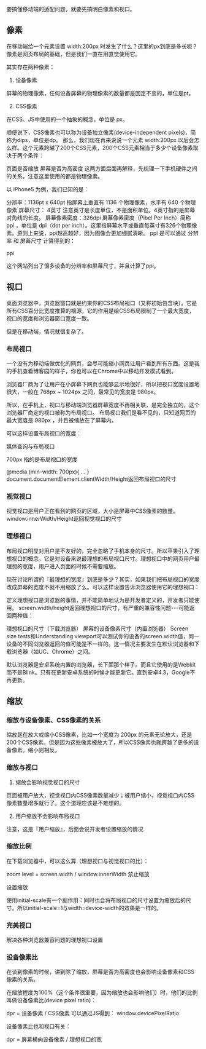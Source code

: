 要搞懂移动端的适配问题，就要先搞明白像素和视口。

## 像素

在移动端给一个元素设置 width:200px 时发生了什么？这里的px到底是多长呢？像素是网页布局的基础，但是我们一直在用直觉使用它。

其实存在两种像素：

1. 设备像素

屏幕的物理像素，任何设备屏幕的物理像素的数量都是固定不变的，单位是pt。

2. CSS像素

在CSS、JS中使用的一个抽象的概念，单位是 px。

顺便说下，CSS像素也可以称为设备独立像素(device-independent pixels)，简称为dips，单位是dp。
那么，我们现在再来说说一个元素 width:200px 以后会怎么样。这个元素跨越了200个CSS元素，200个CSS元素相当于多少个设备像素取决于两个条件：

页面是否缩放
屏幕是否为高密度
这两方面后面再解释，先梳理一下手机硬件之间的关系，注意这里使用的都是物理像素。

以 iPhone5 为例，我们已知的是：

分辨率：1136pt x 640pt
指屏幕上垂直有 1136 个物理像素，水平有 640 个物理像素
屏幕尺寸： 4英寸
注意英寸是长度单位，不是面积单位。4英寸指的是屏幕对角线的长度。
屏幕像素密度：326dpi
屏幕像素密度（Pibel Per Inch）简称 ppi ，单位是 dpi（dot per inch）。这里指屏幕水平或垂直每英寸有326个物理像素。原则上来说，ppi越高越好，因为图像会更加细腻清晰。
ppi 是可以通过 分辨率 和 屏幕尺寸 计算得到的：

ppi

这个网站列出了很多设备的分辨率和屏幕尺寸，并且计算了ppi。

## 视口

桌面浏览器中，浏览器窗口就是约束你的CSS布局视口（又称初始包含块）。它是所有CSS百分比宽度推算的根源，它的作用是给CSS布局限制了一个最大宽度，视口的宽度和浏览器窗口宽度一致。

但是在移动端，情况就很复杂了。

### 布局视口

一个没有为移动端做优化的网页，会尽可能缩小网页让用户看到所有东西。这是我的手机查看博客园的样子，你也可以在Chrome中以移动开发模式看到。

浏览器厂商为了让用户在小屏幕下网页也能够显示地很好，所以把视口宽度设置地很大，一般在 768px ~ 1024px 之间，最常见的宽度是 980px。

所以，在手机上，视口与移动端浏览器屏幕宽度不再相关联，是完全独立的，这个浏览器厂商定的视口被称为布局视口。
布局视口我们是看不见的，只知道网页的最大宽度是 980px ，并且被缩放在了屏幕内。

可以这样设置布局视口的宽度：

<meta name="viewport" content="width=640">

媒体查询与布局视口

700px 指的是布局视口的宽度

@media (min-width: 700px){
    ...
}
document.documentElement.clientWidth/Height返回布局视口的尺寸

### 视觉视口

视觉视口是用户正在看到的网页的区域，大小是屏幕中CSS像素的数量。window.innerWidth/Height返回视觉视口的尺寸

### 理想视口

布局视口明显对用户是不友好的，完全忽略了手机本身的尺寸。所以苹果引入了理想视口的概念，它是对设备来说最理想的布局视口尺寸。理想视口中的网页用户最理想的宽度，用户进入页面的时候不需要缩放。

现在讨论所谓的『最理想的宽度』到底是多少？其实，如果我们把布局视口的宽度改成屏幕的宽度不就不用缩放了么。可以这样设置告诉浏览器使用它的理想视口：

<meta name="viewport" content="width=device-width">
定义理想视口是浏览器的事情，并不能简单地认为是开发者定义的，开发者只能使用。
screen.width/height返回理想视口的尺寸，有严重的兼容性问题---可能返回两种值：

理想视口的尺寸（下载浏览器）
屏幕的设备像素尺寸（内置浏览器）
Screen size tests和Understanding viewport可以测试你的设备的screen.width值，同一设备的不同浏览器返回的值可能是不一样的。这一情况主要发生在默认浏览器和下载浏览器（如UC、Chrome）之间。

默认浏览器是安卓系统内置的浏览器，长下面那个样子。而且它使用的是Webkit而不是Blink。只有在更新安卓系统的时候才能更新它。直到安卓4.3，Google不再更新。

## 缩放

### 缩放与设备像素、CSS像素的关系

缩放是在放大或缩小CSS像素，比如一个宽度为 200px 的元素无论放大，还是200个CSS像素。但是因为这些像素被放大了，所以CSS像素也就跨越了更多的设备像素。缩小则相反。

### 缩放与视口

1. 缩放会影响视觉视口的尺寸

页面被用户放大，视觉视口内CSS像素数量减少；被用户缩小，视觉视口内CSS像素数量增多就行了。这个道理应该是不难想的。

2. 用户缩放不会影响布局视口

注意，这是『用户缩放』，后面会说开发者设置缩放的情况

### 缩放比例

在下载浏览器中，可以这么算（理想视口与视觉视口的比）：

zoom level = screen.width / window.innerWidth
禁止缩放

<meta name="viewport" content="user-scalable=no">
设置缩放

<meta name="viewport" content="initial-scale=2">

使用initial-scale有一个副作用：同时也会将布局视口的尺寸设置为缩放后的尺寸。所以initial-scale=1与width=device-width的效果是一样的。

### 完美视口
解决各种浏览器兼容问题的理想视口设置

<meta name="viewport" content="width=device-width,initial-scale=1">

### 设备像素比

在谈到像素的时候，讲到除了缩放，屏幕是否为高密度也会影响设备像素和CSS像素的关系。

在缩放程度为100%（这个条件很重要，因为缩放也会影响他们）时，他们的比例叫做设备像素比(device pixel ratio)：

dpr = 设备像素 / CSS像素
可以通过JS得到： window.devicePixelRatio

设备像素比也和视口有关：

dpr = 屏幕横向设备像素 / 理想视口的宽
